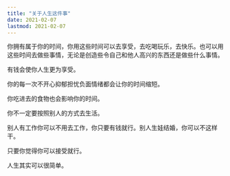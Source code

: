 ```yaml
---
title: "关于人生这件事"
date: 2021-02-07
lastmod: 2021-02-07
---
```


你拥有属于你的时间，你用这些时间可以去享受，去吃喝玩乐，去快乐。也可以用这些时间去做些事情，无论是创造些令自己和他人高兴的东西还是做些什么事情。

有钱会使你人生更为享受。

你的每一次不开心抑郁担忧负面情绪都会让你的时间缩短。

你吃进去的食物也会影响你的时间。

你不一定要按照别人的方式去生活。

别人有工作你可以不用去工作，你只要有钱就行。别人生娃结婚，你可以不这样干。

只要你觉得你可以接受就行。

人生其实可以很简单。